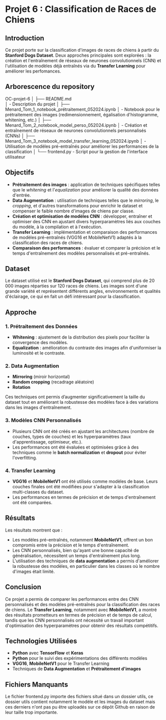 # Projet 6 : Classification de Races de Chiens


## Introduction

Ce projet porte sur la classification d'images de races de chiens à partir du **Stanford Dogs Dataset**. Deux approches principales sont explorées : la création et l'entraînement de réseaux de neurones convolutionnels (CNN) et l'utilisation de modèles déjà entraînés via du **Transfer Learning** pour améliorer les perfomances.

## Arborescence du repository
OC-projet-6
│
├── README.md                      
│   - Description du projet
│
├── Menard_Tom_1_notebook_prétraitement_052024.ipynb
│   - Notebook pour le prétraitement des images (redimensionnement, égalisation d'histogramme, whitening, etc.)
│
├── Menard_Tom_2_notebook_model_perso_052024.ipynb
│   - Création et entraînement de réseaux de neurones convolutionnels personnalisés (CNNs)
│
├── Menard_Tom_3_notebook_model_transfer_learning_052024.ipynb
│   - Utilisation de modèles pré-entraînés pour améliorer les performances de la classification
│
└── frontend.py
    - Script pour la gestion de l'interface utilisateur

## Objectifs

- **Prétraitement des images** : application de techniques spécifiques telles que le _whitening_ et l'_equalization_ pour améliorer la qualité des données d'entrée.
- **Data Augmentation** : utilisation de techniques telles que le _mirroring_, le _cropping_, et d'autres transformations pour enrichir le dataset et compenser le faible nombre d'images de chiens par classe.
- **Création et optimisation de modèles CNN** : développer, entraîner et optimiser des CNN en ajustant divers hyperparamètres liés aux couches du modèle, à la compilation et à l'exécution.
- **Transfer Learning** : implémentation et comparaison des performances de modèles pré-entraînés (VGG16 et MobileNetV1) adaptés à la classification des races de chiens.
- **Comparaison des performances** : évaluer et comparer la précision et le temps d'entraînement des modèles personnalisés et pré-entraînés.

## Dataset

Le dataset utilisé est le **Stanford Dogs Dataset**, qui comprend plus de 20 000 images réparties sur 120 races de chiens. Les images sont d'une grande variété et représentent différents angles, environnements et qualités d'éclairage, ce qui en fait un défi intéressant pour la classification.

## Approche

### 1. Prétraitement des Données
- **Whitening** : ajustement de la distribution des pixels pour faciliter la convergence des modèles.
- **Equalization** : amélioration du contraste des images afin d'uniformiser la luminosité et le contraste.
  
### 2. Data Augmentation
- **Mirroring** (miroir horizontal)
- **Random cropping** (recadrage aléatoire)
- **Rotation**
  
Ces techniques ont permis d’augmenter significativement la taille du dataset tout en améliorant la robustesse des modèles face à des variations dans les images d'entraînement.

### 3. Modèles CNN Personnalisés
- Plusieurs CNN ont été créés en ajustant les architectures (nombre de couches, types de couches) et les hyperparamètres (taux d'apprentissage, optimiseur, etc.).
- Les performances ont été évaluées et optimisées grâce à des techniques comme le **batch normalization** et **dropout** pour éviter l'overfitting.

### 4. Transfer Learning
- **VGG16** et **MobileNetV1** ont été utilisés comme modèles de base. Leurs couches finales ont été modifiées pour s'adapter à la classification multi-classes du dataset.
- Les performances en termes de précision et de temps d'entraînement ont été comparées.

## Résultats

Les résultats montrent que :
- Les modèles pré-entraînés, notamment **MobileNetV1**, offrent un bon compromis entre la précision et le temps d'entraînement.
- Les CNN personnalisés, bien qu'ayant une bonne capacité de généralisation, nécessitent un temps d'entraînement plus long.
- L'utilisation des techniques de **data augmentation** a permis d'améliorer la robustesse des modèles, en particulier dans les classes où le nombre d'images était limité.

## Conclusion

Ce projet a permis de comparer les performances entre des CNN personnalisés et des modèles pré-entraînés pour la classification des races de chiens. Le **Transfer Learning**, notamment avec **MobileNetV1**, a montré des résultats prometteurs en termes de précision et de temps de calcul, tandis que les CNN personnalisés ont nécessité un travail important d'optimisation des hyperparamètres pour obtenir des résultats compétitifs.

## Technologies Utilisées

- **Python** avec **TensorFlow** et **Keras**
- **Python** pour le suivi des expérimentations des différents modèles
- **VGG16**, **MobileNetV1** pour le Transfer Learning
- Techniques de **Data Augmentation** et **Prétraitement d'images**

## Fichiers Manquants

Le fichier frontend.py importe des fichiers situé dans un dossier utils, ce dossier utils contient notamment le modèle et les images du dataset mais ces derniers n'ont pas pu être uploadés sur ce dépôt Github en raison de leur taille trop importante.
